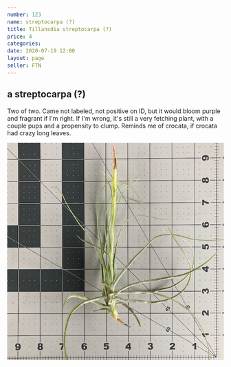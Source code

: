 ```yaml
---
number: 123
name: streptocarpa (?)
title: Tillansdia streptocarpa (?)
price: 4
categories:
date: 2020-07-19 12:00
layout: page
seller: FTN
---
```

## a streptocarpa (?)

Two of two. Came not labeled, not positive on ID, but it would bloom purple and fragrant if I'm right. If I'm wrong, it's still a very fetching plant, with a couple pups and a propensity to clump. Reminds me of crocata, if crocata had crazy long leaves.

!["Tillandsia streptocarpa (?)"](/i/IMG_0374.jpeg "Tillandsia streptocarpa (?)")
